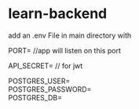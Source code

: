 # learn-backend

add an .env File in main directory with  
  
PORT=                  //app will listen on this port  

API_SECRET=           // for jwt  

POSTGRES_USER=  
POSTGRES_PASSWORD=  
POSTGRES_DB=  


